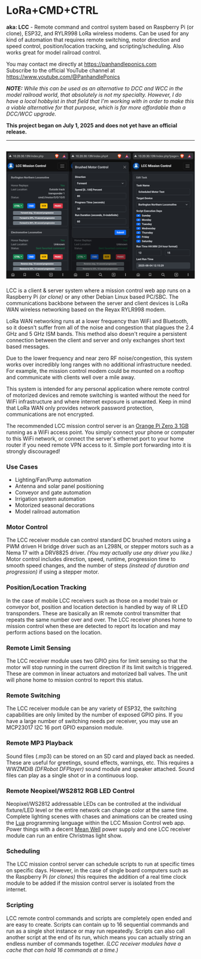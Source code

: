 # LoRa+CMD+CTRL
**aka: LCC** - Remote command and control system based on Raspberry Pi (or clone), ESP32, and RYLR998 LoRa wireless modems. Can be used for any kind of automation that requires remote switching, motor direction and speed control, position/location tracking, and scripting/scheduling. Also works great for model railroad control.

You may contact me directly at https://panhandleponics.com<br>
Subscribe to the official YouTube channel at https://www.youtube.com/@PanhandlePonics

_**NOTE:** While this can be used as an alternative to DCC and WCC in the model railroad world, that absolutely is not my specialty. However, I do have a local hobbyist in that field that I'm working with in order to make this a viable alternative for that purpose, which is far more affordable than a DCC/WCC upgrade._

**This project began on July 1, 2025 and does not yet have an official release.**

---
<img width="1024" src="Diagrams/LCC-Mobile-UI.jpg"><br>
---

LCC is a client & server system where a mission control web app runs on a Raspberry Pi _(or clone)_ or any other Debian Linux based PC/SBC. The communications backbone between the server and client devices is LoRa WAN wireless networking based on the Reyax RYLR998 modem.

LoRa WAN networking runs at a lower frequency than WiFi and Bluetooth, so it doesn't suffer from all of the noise and congestion that plagues the 2.4 GHz and 5 GHz ISM bands. This method also doesn't require a persistent connection between the client and server and only exchanges short text based messages.

Due to the lower frequency and near zero RF noise/congestion, this system works over incredibly long ranges with no additional infrastructure needed. For example, the mission control modem could be mounted on a rooftop and communicate with clients well over a mile away.

This system is intended for any personal application where remote control of motorized devices and remote switching is wanted without the need for WiFi infrastructure and where internet exposure is unwanted. Keep in mind that LoRa WAN only provides network password protection, communications are not encrypted.

The recommended LCC mission control server is an [Orange Pi Zero 3 1GB](https://www.amazon.com/dp/B0CB1BYTT8) running as a WiFi access point. You simply connect your phone or computer to this WiFi network, or connect the server's ethernet port to your home router if you need remote VPN access to it. Simple port forwarding into it is strongly discouraged!

### Use Cases
- Lighting/Fan/Pump automation
- Antenna and solar panel positioning
- Conveyor and gate automation
- Irrigation system automation
- Motorized seasonal decorations
- Model railroad automation

### Motor Control
The LCC receiver module can control standard DC brushed motors using a PWM driven H bridge driver such as an L298N, or stepper motors such as a Nema 17 with a DRV8825 driver. _(You may actually use any driver you like.)_ Motor control includes direction, speed, runtime, progression time to smooth speed changes, and the number of steps _(instead of duration and progression)_ if using a stepper motor.

### Position/Location Tracking
In the case of mobile LCC receivers such as those on a model train or conveyor bot, position and location detection is handled by way of IR LED transponders. These are basically an IR remote control transmitter that repeats the same number over and over. The LCC receiver phones home to mission control when these are detected to report its location and may perform actions based on the location.

### Remote Limit Sensing
The LCC receiver module uses two GPIO pins for limit sensing so that the motor will stop running in the current direction if its limit switch is triggered. These are common in linear actuators and motorized ball valves. The unit will phone home to mission control to report this status.

### Remote Switching
The LCC receiver module can be any variety of ESP32, the switching capabilities are only limited by the number of exposed GPIO pins. If you have a large number of switching needs per receiver, you may use an MCP23017 I2C 16 port GPIO expansion module.

### Remote MP3 Playback
Sound files (.mp3) can be stored on an SD card and played back as needed. These are useful for greetings, sound effects, warnings, etc. This requires a WWZMDiB _(DFRobot DFPlayer)_ sound module and speaker attached. Sound files can play as a single shot or in a continuous loop.

### Remote Neopixel/WS2812 RGB LED Control
Neopixel/WS2812 addressable LEDs can be controlled at the individual fixture/LED level or the entire network can change color at the same time. Complete lighting scenes with chases and animations can be created using the [Lua](https://lua.org) programming language within the LCC Mission Control web app. Power things with a decent [Mean Well](https://www.meanwell.com/) power supply and one LCC receiver module can run an entire Christmas light show.

### Scheduling
The LCC mission control server can schedule scripts to run at specific times on specific days. However, in the case of single board computers such as the Raspberry Pi _(or clones)_ this requires the addition of a real time clock module to be added if the mission control server is isolated from the internet.

### Scripting
LCC remote control commands and scripts are completely open ended and are easy to create. Scripts can contain up to 16 sequential commands and run as a single shot instance or may run repeatedly. Scripts can also call another script at the end of its run, which means you can actually string an endless number of commands together. _(LCC receiver modules have a cache that can hold 16 commands at a time.)_
